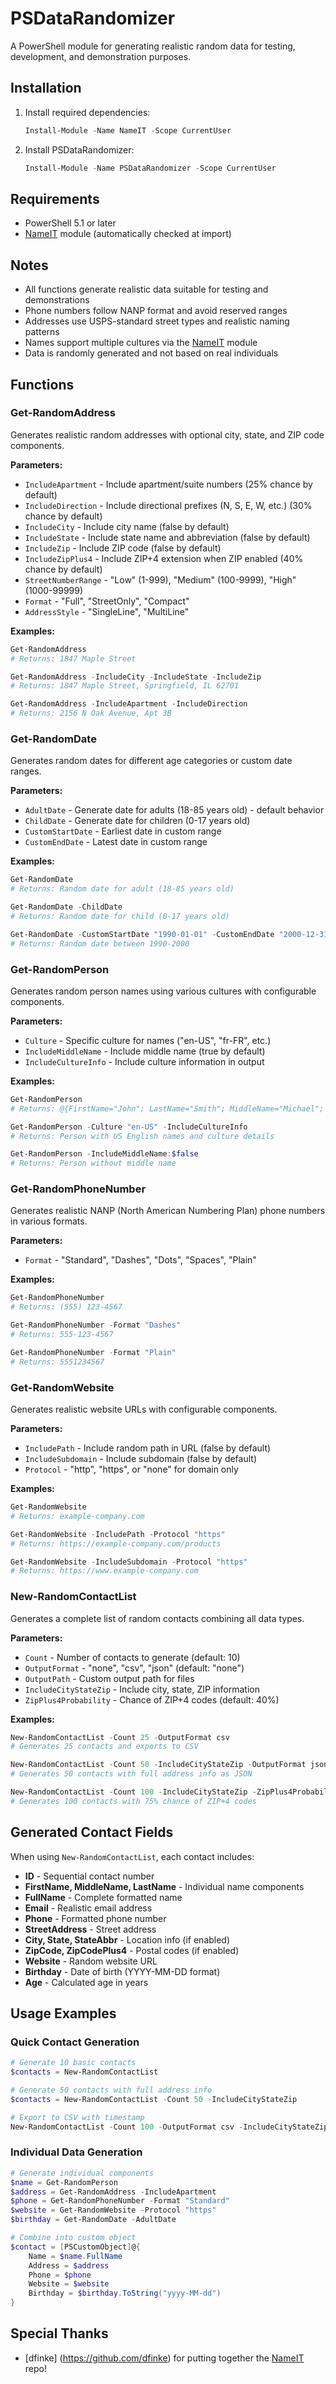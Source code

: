 # PSDataRandomizer

A PowerShell module for generating realistic random data for testing, development, and demonstration purposes.

## Installation

1. Install required dependencies:

   ```powershell
   Install-Module -Name NameIT -Scope CurrentUser
   ```

2. Install PSDataRandomizer:

   ```powershell
   Install-Module -Name PSDataRandomizer -Scope CurrentUser
   ```

## Requirements

- PowerShell 5.1 or later
- [NameIT](https://github.com/dfinke/NameIT) module (automatically checked at import)

## Notes

- All functions generate realistic data suitable for testing and demonstrations
- Phone numbers follow NANP format and avoid reserved ranges
- Addresses use USPS-standard street types and realistic naming patterns
- Names support multiple cultures via the [NameIT](https://github.com/dfinke/NameIT) module
- Data is randomly generated and not based on real individuals

## Functions

### Get-RandomAddress

Generates realistic random addresses with optional city, state, and ZIP code components.

**Parameters:**

- `IncludeApartment` - Include apartment/suite numbers (25% chance by default)
- `IncludeDirection` - Include directional prefixes (N, S, E, W, etc.) (30% chance by default)
- `IncludeCity` - Include city name (false by default)
- `IncludeState` - Include state name and abbreviation (false by default)
- `IncludeZip` - Include ZIP code (false by default)
- `IncludeZipPlus4` - Include ZIP+4 extension when ZIP enabled (40% chance by default)
- `StreetNumberRange` - "Low" (1-999), "Medium" (100-9999), "High" (1000-99999)
- `Format` - "Full", "StreetOnly", "Compact"
- `AddressStyle` - "SingleLine", "MultiLine"

**Examples:**

```powershell
Get-RandomAddress
# Returns: 1847 Maple Street

Get-RandomAddress -IncludeCity -IncludeState -IncludeZip
# Returns: 1847 Maple Street, Springfield, IL 62701

Get-RandomAddress -IncludeApartment -IncludeDirection
# Returns: 2156 N Oak Avenue, Apt 3B
```

### Get-RandomDate

Generates random dates for different age categories or custom date ranges.

**Parameters:**

- `AdultDate` - Generate date for adults (18-85 years old) - default behavior
- `ChildDate` - Generate date for children (0-17 years old)
- `CustomStartDate` - Earliest date in custom range
- `CustomEndDate` - Latest date in custom range

**Examples:**

```powershell
Get-RandomDate
# Returns: Random date for adult (18-85 years old)

Get-RandomDate -ChildDate
# Returns: Random date for child (0-17 years old)

Get-RandomDate -CustomStartDate "1990-01-01" -CustomEndDate "2000-12-31"
# Returns: Random date between 1990-2000
```

### Get-RandomPerson

Generates random person names using various cultures with configurable components.

**Parameters:**

- `Culture` - Specific culture for names ("en-US", "fr-FR", etc.)
- `IncludeMiddleName` - Include middle name (true by default)
- `IncludeCultureInfo` - Include culture information in output

**Examples:**

```powershell
Get-RandomPerson
# Returns: @{FirstName="John"; LastName="Smith"; MiddleName="Michael"; FullName="John Michael Smith"}

Get-RandomPerson -Culture "en-US" -IncludeCultureInfo
# Returns: Person with US English names and culture details

Get-RandomPerson -IncludeMiddleName:$false
# Returns: Person without middle name
```

### Get-RandomPhoneNumber

Generates realistic NANP (North American Numbering Plan) phone numbers in various formats.

**Parameters:**

- `Format` - "Standard", "Dashes", "Dots", "Spaces", "Plain"

**Examples:**

```powershell
Get-RandomPhoneNumber
# Returns: (555) 123-4567

Get-RandomPhoneNumber -Format "Dashes"
# Returns: 555-123-4567

Get-RandomPhoneNumber -Format "Plain"
# Returns: 5551234567
```

### Get-RandomWebsite

Generates realistic website URLs with configurable components.

**Parameters:**

- `IncludePath` - Include random path in URL (false by default)
- `IncludeSubdomain` - Include subdomain (false by default)
- `Protocol` - "http", "https", or "none" for domain only

**Examples:**

```powershell
Get-RandomWebsite
# Returns: example-company.com

Get-RandomWebsite -IncludePath -Protocol "https"
# Returns: https://example-company.com/products

Get-RandomWebsite -IncludeSubdomain -Protocol "https"
# Returns: https://www.example-company.com
```

### New-RandomContactList

Generates a complete list of random contacts combining all data types.

**Parameters:**

- `Count` - Number of contacts to generate (default: 10)
- `OutputFormat` - "none", "csv", "json" (default: "none")
- `OutputPath` - Custom output path for files
- `IncludeCityStateZip` - Include city, state, ZIP information
- `ZipPlus4Probability` - Chance of ZIP+4 codes (default: 40%)

**Examples:**

```powershell
New-RandomContactList -Count 25 -OutputFormat csv
# Generates 25 contacts and exports to CSV

New-RandomContactList -Count 50 -IncludeCityStateZip -OutputFormat json
# Generates 50 contacts with full address info as JSON

New-RandomContactList -Count 100 -IncludeCityStateZip -ZipPlus4Probability 75
# Generates 100 contacts with 75% chance of ZIP+4 codes
```

## Generated Contact Fields

When using `New-RandomContactList`, each contact includes:

- **ID** - Sequential contact number
- **FirstName, MiddleName, LastName** - Individual name components
- **FullName** - Complete formatted name
- **Email** - Realistic email address
- **Phone** - Formatted phone number
- **StreetAddress** - Street address
- **City, State, StateAbbr** - Location info (if enabled)
- **ZipCode, ZipCodePlus4** - Postal codes (if enabled)
- **Website** - Random website URL
- **Birthday** - Date of birth (YYYY-MM-DD format)
- **Age** - Calculated age in years

## Usage Examples

### Quick Contact Generation

```powershell
# Generate 10 basic contacts
$contacts = New-RandomContactList

# Generate 50 contacts with full address info
$contacts = New-RandomContactList -Count 50 -IncludeCityStateZip

# Export to CSV with timestamp
New-RandomContactList -Count 100 -OutputFormat csv -IncludeCityStateZip
```

### Individual Data Generation

```powershell
# Generate individual components
$name = Get-RandomPerson
$address = Get-RandomAddress -IncludeApartment
$phone = Get-RandomPhoneNumber -Format "Standard"
$website = Get-RandomWebsite -Protocol "https"
$birthday = Get-RandomDate -AdultDate

# Combine into custom object
$contact = [PSCustomObject]@{
    Name = $name.FullName
    Address = $address
    Phone = $phone
    Website = $website
    Birthday = $birthday.ToString("yyyy-MM-dd")
}
```

## Special Thanks

- [dfinke] (https://github.com/dfinke) for putting together the [NameIT](https://github.com/dfinke/NameIT) repo!
